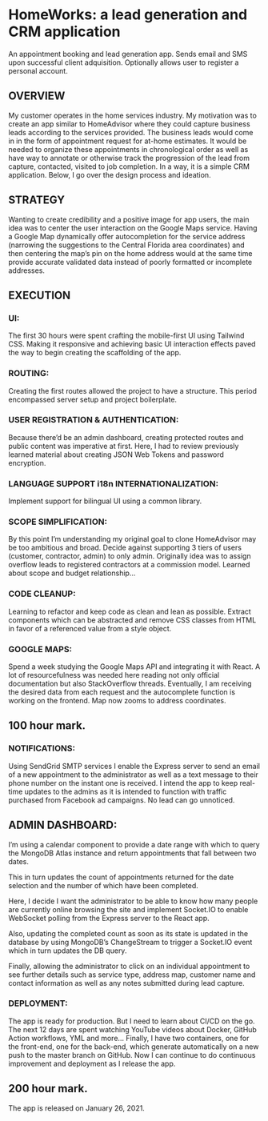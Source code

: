 # HomeWorks: a lead generation and CRM application

An appointment booking and lead generation app. Sends email and SMS upon successful client adquisition. Optionally allows user to register a personal account.

## OVERVIEW

My customer operates in the home services industry. My motivation was to create an app similar to HomeAdvisor where they could capture business leads according to the services provided. The business leads would come in in the form of appointment request for at-home estimates. It would be needed to organize these appointments in chronological order as well as have way to annotate or otherwise track the progression of the lead from capture, contacted, visited to job completion. In a way, it is a simple CRM application. Below, I go over the design process and ideation.

## STRATEGY

Wanting to create credibility and a positive image for app users, the main idea was to center the user interaction on the Google Maps service. Having a Google Map dynamically offer autocompletion for the service address (narrowing the suggestions to the Central Florida area coordinates) and then centering the map’s pin on the home address would at the same time provide accurate validated data instead of poorly formatted or incomplete addresses.

## EXECUTION

### UI:

The first 30 hours were spent crafting the mobile-first UI using Tailwind CSS. Making it responsive and achieving basic UI interaction effects paved the way to begin creating the scaffolding of the app.

### ROUTING:

Creating the first routes allowed the project to have a structure. This period encompassed server setup and project boilerplate.

### USER REGISTRATION & AUTHENTICATION:

Because there’d be an admin dashboard, creating protected routes and public content was imperative at first. Here, I had to review previously learned material about creating JSON Web Tokens and password encryption.

### LANGUAGE SUPPORT i18n INTERNATIONALIZATION:

Implement support for bilingual UI using a common library.

### SCOPE SIMPLIFICATION:

By this point I’m understanding my original goal to clone HomeAdvisor may be too ambitious and broad. Decide against supporting 3 tiers of users (customer, contractor, admin) to only admin. Originally idea was to assign overflow leads to registered contractors at a commission model. Learned about scope and budget relationship…

### CODE CLEANUP:

Learning to refactor and keep code as clean and lean as possible. Extract components which can be abstracted and remove CSS classes from HTML in favor of a referenced value from a style object.

### GOOGLE MAPS:

Spend a week studying the Google Maps API and integrating it with React. A lot of resourcefulness was needed here reading not only official documentation but also StackOverflow threads. Eventually, I am receiving the desired data from each request and the autocomplete function is working on the frontend. Map now zooms to address coordinates.

## 100 hour mark.

### NOTIFICATIONS:

Using SendGrid SMTP services I enable the Express server to send an email of a new appointment to the administrator as well as a text message to their phone number on the instant one is received. I intend the app to keep real-time updates to the admins as it is intended to function with traffic purchased from Facebook ad campaigns. No lead can go unnoticed.

## ADMIN DASHBOARD:

I’m using a calendar component to provide a date range with which to query the MongoDB Atlas instance and return appointments that fall between two dates.

This in turn updates the count of appointments returned for the date selection and the number of which have been completed.

Here, I decide I want the administrator to be able to know how many people are currently online browsing the site and implement Socket.IO to enable WebSocket polling from the Express server to the React app.

Also, updating the completed count as soon as its state is updated in the database by using MongoDB’s ChangeStream to trigger a Socket.IO event which in turn updates the DB query.

Finally, allowing the administrator to click on an individual appointment to see further details such as service type, address map, customer name and contact information as well as any notes submitted during lead capture.

### DEPLOYMENT:

The app is ready for production. But I need to learn about CI/CD on the go. The next 12 days are spent watching YouTube videos about Docker, GitHub Action workflows, YML and more… Finally, I have two containers, one for the front-end, one for the back-end, which generate automatically on a new push to the master branch on GitHub. Now I can continue to do continuous improvement and deployment as I release the app.

## 200 hour mark.

The app is released on January 26, 2021.
